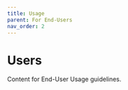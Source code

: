 ```yaml
---
title: Usage
parent: For End-Users
nav_order: 2
---
```


# Users

Content for End-User Usage guidelines.